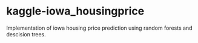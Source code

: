 # kaggle-iowa_housingprice
Implementation of iowa housing price prediction using random forests and descision trees.
